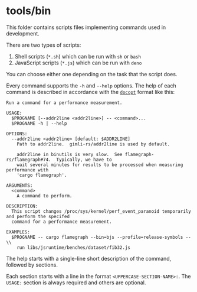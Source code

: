 # tools/bin

This folder contains scripts files implementing commands used in development.

There are two types of scripts:

1. Shell scripts (`*.sh`) which can be run with `sh` or `bash`
2. JavaScript scripts (`*.js`) which can be run with `deno`

You can choose either one depending on the task that the script does.

Every command supports the `-h` and `--help` options.  The help of each command is described in
accordance with the [`docopt`] format like this:

```
Run a command for a performance measurement.

USAGE:
  $PROGNAME [--addr2line <addr2line>] -- <command>...
  $PROGNAME -h | --help

OPTIONS:
  --addr2line <addr2line> [default: $ADDR2LINE]
    Path to addr2line.  gimli-rs/addr2line is used by default.

    addr2line in binutils is very slow.  See flamegraph-rs/flamegraph#74.  Typically, we have to
    wait several minutes for results to be processed when measuring performance with
    'cargo flamegraph'.

ARGUMENTS:
  <command>
    A command to perform.

DESCRIPTION:
  This script changes /proc/sys/kernel/perf_event_paranoid temporarily and perform the specifed
  command for a performance measurement.

EXAMPLES:
  $PROGNAME -- cargo flamegraph --bin=bjs --profile=release-symbols -- \\
    run libs/jsruntime/benches/dataset/fib32.js
```

The help starts with a single-line short description of the command, followed by sections.

Each section starts with a line in the format `<UPPERCASE-SECTION-NAME>:`.  The `USAGE:` section is
always required and others are optional.

[`docopt`]: http://docopt.org/
